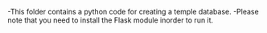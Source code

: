 -This folder contains a python code for creating a temple database.
-Please note that you need to install the Flask module inorder to run it.
